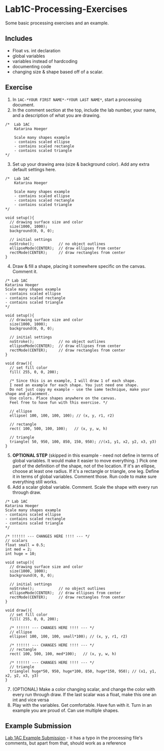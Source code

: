 # Lab1C-Processing-Exercises
Some basic processing exercises and an example. 

## Includes
- Float vs. int declaration
- global variables
- variables instead of hardcoding
- documenting code
- changing size & shape based off of a scalar. 

## Exercise 
1. In `1AC-*YOUR FIRST NAME*-*YOUR LAST NAME*`, start a processing document. 
2. In the comment section at the top, include the lab number, your name, and a description of what you are drawing.
```processing
/*  Lab 1AC 
    Katarina Hoeger
    
    Scale many shapes example 
    - contains scaled ellipse
    - contains scaled rectangle
    - contains scaled triangle
*/
```
3. Set up your drawing area (size & background color). Add any extra default settings here.
```processing
/*  Lab 1AC 
    Katarina Hoeger
    
    Scale many shapes example 
    - contains scaled ellipse
    - contains scaled rectangle
    - contains scaled triangle
*/

void setup(){
  // drawing surface size and color
  size(1000, 1000);
  background(0, 0, 0);
  
  // initial settings
  noStroke();           // no object outlines
  ellipseMode(CENTER);  // draw ellipses from center
  rectMode(CENTER);     // draw rectangles from center 
}
```
4. Draw & fill a shape, placing it somewhere specific on the canvas. Comment it.
```processing
/* Lab 1AC
Katarina Hoeger
Scale many shapes example 
- contains scaled ellipse
- contains scaled rectangle
- contains scaled triangle
*/

void setup(){
  // drawing surface size and color
  size(1000, 1000);
  background(0, 0, 0);
  
  // initial settings
  noStroke();           // no object outlines
  ellipseMode(CENTER);  // draw ellipses from center
  rectMode(CENTER);     // draw rectangles from center 
}

void draw(){
  // set fill color
  fill( 255, 0, 0, 200);
  
  /* Since this is an example, I will draw 1 of each shape.
  I need an example for each shape. You just need one shape. 
  Do not just copy my example - use the same technique, make your shape and placement. 
  Use colors. Place shapes anywhere on the canvas.
  Feel free to have fun with this exercise. */
  
  // ellipse
  ellipse( 100, 100, 100, 100); // (x, y, r1, r2)
  
  // rectangle
  rect( 100, 500, 100, 100);   // (x, y, w, h)
  
  // triangle
  triangle( 50, 950, 100, 850, 150, 950); //(x1, y1, x2, y2, x3, y3)
}
```
5. **OPTIONAL STEP** (skipped in this example - need not define in terms of global variables. It would make it easier to move everything. ) Pick one part of the definition of the shape, not of the location. 
If it's an ellipse, choose at least one radius. 
If it's a rectangle or triangle, one leg. 
Define it in terms of global variables.
Comment those.
Run code to make sure everything still works.
6. Add a scalar global variable. Comment. Scale the shape with every run through draw.
```processing
/* Lab 1AC
Katarina Hoeger
Scale many shapes example 
- contains scaled ellipse
- contains scaled rectangle
- contains scaled triangle
*/

/* !!!!!! --- CHANGES HERE !!!! --- */
// scalars
float small = 0.5;
int med = 2;
int huge = 10;

void setup(){
  // drawing surface size and color
  size(1000, 1000);
  background(0, 0, 0);
  
  // initial settings
  noStroke();           // no object outlines
  ellipseMode(CENTER);  // draw ellipses from center
  rectMode(CENTER);     // draw rectangles from center 
}

void draw(){
  // set fill color
  fill( 255, 0, 0, 200);
  
  /* !!!!!! --- CHANGES HERE !!!! --- */
  // ellipse
  ellipse( 100, 100, 100, small*100); // (x, y, r1, r2)
  
  /* !!!!!! --- CHANGES HERE !!!! --- */
  // rectangle
  rect( 100, 500, 100, med*100);   // (x, y, w, h)
  
  /* !!!!!! --- CHANGES HERE !!!! --- */
  // triangle
  triangle( huge*50, 950, huge*100, 850, huge*150, 950); // (x1, y1, x2, y2, x3, y3)
}
```
7. (OPTIONAL) Make a color changing scalar, and change the color with every run through draw. 
If the last scalar was a float, make this one an int and vice versa
8. Play with the variables. Get comfortable. Have fun with it. Turn in an example you are proud of. Can use multiple shapes.

## Example Submission
[Lab 1AC Example Submission](https://github.com/UMaine-NMD-211-Fall-2020/Lab1AC-ExampleFolder) - it has a typo 
in the processing file's comments, but apart from that, should work as a reference


